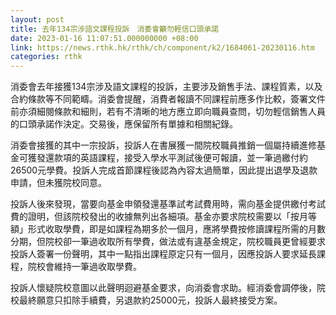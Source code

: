 ```yaml
---
layout: post
title: 去年134宗涉語文課程投訴　消委會籲勿輕信口頭承諾
date: 2023-01-16 11:07:51.000000000 +08:00
link: https://news.rthk.hk/rthk/ch/component/k2/1684061-20230116.htm
categories: rthk
---
```


消委會去年接獲134宗涉及語文課程的投訴，主要涉及銷售手法、課程質素，以及合約條款等不同範疇。消委會提醒，消費者報讀不同課程前應多作比較，簽署文件前亦須細閱條款和細則，若有不清晰的地方應立即向職員查問，切勿輕信銷售人員的口頭承諾作決定。交易後，應保留所有單據和相關紀錄。

消委會接獲的其中一宗投訴，投訴人在書展獲一間院校職員推銷一個屬持續進修基金可獲發還款項的英語課程，接受入學水平測試後便可報讀，並一筆過繳付約26500元學費。投訴人完成首節課程後認為內容太過簡單，因此提出退學及退款申請，但未獲院校同意。

投訴人後來發現，當要向基金申領發還基準試考試費用時，需向基金提供繳付考試費的證明，但該院校發出的收據無列出各細項。基金亦要求院校需要以「按月等額」形式收取學費，即是如課程為期多於一個月，應將學費按修讀課程所需的月數分期，但院校卻一筆過收取所有學費，做法或有違基金規定，院校職員更曾經要求投訴人簽署一份聲明，其中一點指出課程原定只有一個月，因應投訴人要求延長課程，院校會維持一筆過收取學費。

投訴人懷疑院校意圖以此聲明迴避基金要求，向消委會求助。經消委會調停後，院校最終願意只扣除手續費，另退款約25000元，投訴人最終接受方案。
